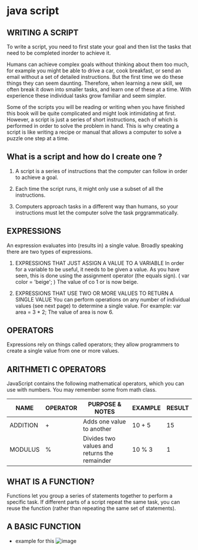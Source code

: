 # java script 

## WRITING A SCRIPT
To write a script, you need to first state your goal and then list the
tasks that need to be completed inorder to achieve it.

Humans can achieve complex goals without thinking
about them too much, for example you might be
able to drive a car, cook breakfast, or send an email
without a set of detailed instructions. But the first
time we do these things they can seem daunting.
Therefore, when learning a new skill, we often break
it down into smaller tasks, and learn one of these at
a time. With experience these individual tasks grow
familiar and seem simpler. 

Some of the scripts you will be reading or writing
when you have finished this book will be quite
complicated and might look intimidating at
first. However, a script is just a series of short
instructions, each of which is performed in order
to solve the problem in hand. This is why creating a
script is like writing a recipe or manual that allows a
computer to solve a puzzle one step at a time.

## What is a script and how do I create one ? 

1. A script is a series of instructions that the computer
can follow in order to achieve a goal.

2. Each time the script runs, it might only use a subset of
all the instructions.

3. Computers approach tasks in a different way than
humans, so your instructions must let the computer
solve the task prggrammatically. 

## EXPRESSIONS 
An expression evaluates into (results in) a single value. Broadly speaking
there are two types of expressions. 

1. EXPRESSIONS THAT JUST ASSIGN A
VALUE TO A VARIABLE
In order for a variable to be useful, it needs to be
given a value. As you have seen, this is done using
the assignment operator (the equals sign).
( var color = 'beige'; )
The value of co 1 or is now beige.

2. EXPRESSIONS THAT USE TWO OR
MORE VALUES TO RETURN A
SINGLE VALUE
You can perform operations on any number of
individual values (see next page) to determine a
single value. For example:
var area = 3 * 2;
The value of area is now 6. 

## OPERATORS 
Expressions rely on things called operators; they allow programmers to
create a single value from one or more values. 

## ARITHMETI C OPERATORS 
JavaScript contains the following mathematical
operators, which you can use with numbers.
You may remember some from math class. 

| NAME  | OPERATOR  |  PURPOSE & NOTES | EXAMPLE  | RESULT  |
|---|---|---|---|---|
| ADDITION  | +  |  Adds one value to another |  10 + 5 |  15 |
| MODULUS   | %  | Divides two values and returns the remainder  | 10 % 3  |  1  |

## WHAT IS A FUNCTION? 
Functions let you group a series of statements together to perform a
specific task. If different parts of a script repeat the same task, you can
reuse the function (rather than repeating the same set of statements). 

## A BASIC FUNCTION 
* example for this 
![image]()

